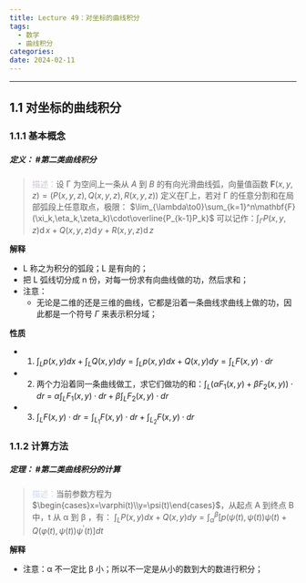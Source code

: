 ```yaml
---
title: Lecture 49：对坐标的曲线积分
tags:
  - 数学
  - 曲线积分
categories: 
date: 2024-02-11
---
```

---
## 1.1 对坐标的曲线积分
### 1.1.1 基本概念
 ##### **定义**： #第二类曲线积分
> <font color="#ccc1d9">描述：</font>设 Г 为空间上一条从 $A$ 到 $B$ 的有向光滑曲线弧，向量值函数 $\mathbf{F}(x,y,z)=(P(x,y,z),Q(x,y,z),R(x,y,z))$ 定义在Г上，若对 Г 的任意分割和在局部弧段上任意取点，极限：
>      $\lim_{\lambda\to0}\sum_{k=1}^n\mathbf{F}(\xi_k,\eta_k,\zeta_k)\cdot\overline{P_{k-1}P_k}$ 
>      可以记作：$\int_\Gamma P(x,y,z)\operatorname{d}x+Q(x,y,z)\operatorname{d}y+R(x,y,z)\operatorname{d}z$

**解释**
+ L 称之为积分的弧段；L 是有向的；
+ 把 L 弧线切分成 n 份，对每一份求有向曲线做的功，然后求和；
+ 注意：
	+ 无论是二维的还是三维的曲线，它都是沿着一条曲线求曲线上做的功，因此都是一个符号 $\Gamma$ 来表示积分域；

**性质**
+ 1.  $\int_{L}p(x,y)dx+\int_{L}Q(x,y)dy=\int_{L}p(x,y)dx+Q(x,y)dy=\int_{L}F(x,y)\cdot dr$
+ 2. 两个力沿着同一条曲线做工，求它们做功的和：$\int_{L}(\alpha F_{1}(x,y)+\beta F_{2}(x,y))\cdot dr$ = $\alpha\int_{L}F_{1}(x,y)\cdot dr+\beta\int_{L}F_{2}(x,y)\cdot dr$
+ 3. $\int_{L}F(x,y)\cdot dr=\int_{L_{1}}F(x,y)\cdot dr+\int_{L_{2}}F(x,y)\cdot dr$

### 1.1.2 计算方法
##### **定理**： #第二类曲线积分的计算
> <font color="#8db3e2"><font color="#c6d9f0">描述：</font></font>当前参数方程为 $\begin{cases}x=\varphi(t)\\y=\psi(t)\end{cases}$，从起点 A 到终点 B 中，t 从 α 到 β   ，有：
>     $\int_{L}P(x,y)dx+Q(x,y)dy = \int_{\alpha}^{\beta}[p(\psi(t),\psi(t))\psi(t)+Q(\varphi(t),\psi(t))\psi^{\prime}(t)]dt$

**解释**
+ 注意：α 不一定比 β 小；所以不一定是从小的数到大的数进行积分；
